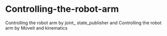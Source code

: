 # Controlling-the-robot-arm
Controlling the robot arm by joint_ state_publisher and Controlling the robot arm by Moveit and kinematics
